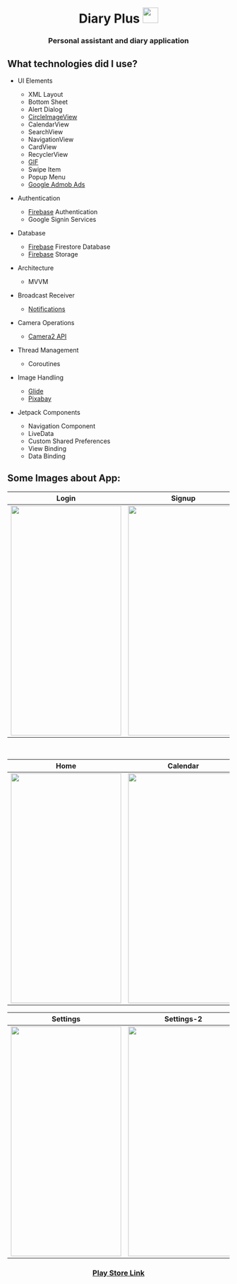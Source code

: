 <h1 align="center">Diary Plus                          <img src="https://i.ibb.co/hydXd58/applicationlogo.png" width="35px" height="35px"> </h1>


<h3 align="center">Personal assistant and diary application</h3>

<h2 align="left">What technologies did I use?</h2>

- UI Elements
    - XML Layout
    - Bottom Sheet
    - Alert Dialog
    - [CircleImageView](https://github.com/hdodenhof/CircleImageView)
    - CalendarView
    - SearchView
    - NavigationView
    - CardView
    - RecyclerView
    - [GIF](https://github.com/koral--/android-gif-drawable)
    - Swipe Item
    - Popup Menu
    - [Google Admob Ads](https://admob.google.com/home/)

- Authentication
    - [Firebase](https://firebase.google.com) Authentication
    - Google Signin Services

- Database
    - [Firebase](https://firebase.google.com) Firestore Database
    - [Firebase](https://firebase.google.com) Storage    
  
- Architecture
    - MVVM

- Broadcast Receiver
    - [Notifications](https://www.youtube.com/watch?v=_Z2S63O-1HE) 

- Camera Operations
    - [Camera2 API](https://www.youtube.com/watch?v=S-7H72UTiBU&t=574s)

- Thread Management
    - Coroutines    

- Image Handling
    - [Glide](https://github.com/bumptech/glide)
    - [Pixabay](https://pixabay.com/tr/)

- Jetpack Components
    - Navigation Component
    - LiveData
    - Custom Shared Preferences
    - View Binding
    - Data Binding

<h2 align="left">Some Images about App:</h2>


| Login  | Signup | Add Diary |
| ----- | ------------ | ------------ |
|<img src="https://i.ibb.co/zHdzP3X/Login.jpg" width="250" height="520"/>|<img src="https://i.ibb.co/26B7Mkm/Signup.jpg" width="250" height="520"/>|<img src="https://i.ibb.co/YDSBhYd/Add-Diary.jpg" width="250" height="520"/>

</br>

| Home  | Calendar | Archive |
| ----- | ------------ | ------------ |
|<img src="https://i.ibb.co/KbpHsdJ/diaries.jpg" width="250" height="520"/>|<img src="https://i.ibb.co/cXG00D3/calendar.jpg" width="250" height="520"/>|<img src="https://i.ibb.co/Hn5Yn3R/archive.jpg" width="250" height="520"/>

| Settings  | Settings-2 | Account |
| ----- | ------------ | ------------ |
|<img src="https://i.ibb.co/XZ44pS3/settings1.jpg" width="250" height="520"/>|<img src="https://i.ibb.co/F4Hb0vs/settings2.jpg" width="250" height="520"/>|<img src="https://i.ibb.co/Lnh4Lcj/Account.jpg" width="250" height="520"/>



<h3 align="center">
  <a href="https://play.google.com/store/apps?hl=tr&gl=US" target="_blank">Play Store Link</a>
</h3>


